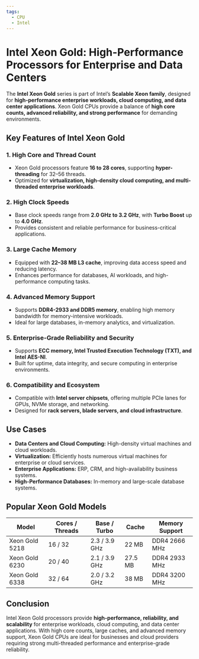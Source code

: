 ```yaml
---
tags:
  - CPU
  - Intel
---
```


# Intel Xeon Gold: High-Performance Processors for Enterprise and Data Centers

The **Intel Xeon Gold** series is part of Intel’s **Scalable Xeon family**, designed for **high-performance enterprise workloads, cloud computing, and data center applications**. Xeon Gold CPUs provide a balance of **high core counts, advanced reliability, and strong performance** for demanding environments.

## Key Features of Intel Xeon Gold

### 1. **High Core and Thread Count**

* Xeon Gold processors feature **16 to 28 cores**, supporting **hyper-threading** for 32–56 threads.
* Optimized for **virtualization, high-density cloud computing, and multi-threaded enterprise workloads**.

### 2. **High Clock Speeds**

* Base clock speeds range from **2.0 GHz to 3.2 GHz**, with **Turbo Boost** up to **4.0 GHz**.
* Provides consistent and reliable performance for business-critical applications.

### 3. **Large Cache Memory**

* Equipped with **22–38 MB L3 cache**, improving data access speed and reducing latency.
* Enhances performance for databases, AI workloads, and high-performance computing tasks.

### 4. **Advanced Memory Support**

* Supports **DDR4-2933 and DDR5 memory**, enabling high memory bandwidth for memory-intensive workloads.
* Ideal for large databases, in-memory analytics, and virtualization.

### 5. **Enterprise-Grade Reliability and Security**

* Supports **ECC memory, Intel Trusted Execution Technology (TXT), and Intel AES-NI**.
* Built for uptime, data integrity, and secure computing in enterprise environments.

### 6. **Compatibility and Ecosystem**

* Compatible with **Intel server chipsets**, offering multiple PCIe lanes for GPUs, NVMe storage, and networking.
* Designed for **rack servers, blade servers, and cloud infrastructure**.

## Use Cases

* **Data Centers and Cloud Computing:** High-density virtual machines and cloud workloads.
* **Virtualization:** Efficiently hosts numerous virtual machines for enterprise or cloud services.
* **Enterprise Applications:** ERP, CRM, and high-availability business systems.
* **High-Performance Databases:** In-memory and large-scale database systems.

## Popular Xeon Gold Models

| Model          | Cores / Threads | Base / Turbo  | Cache   | Memory Support |
| -------------- | --------------- | ------------- | ------- | -------------- |
| Xeon Gold 5218 | 16 / 32         | 2.3 / 3.9 GHz | 22 MB   | DDR4 2666 MHz  |
| Xeon Gold 6230 | 20 / 40         | 2.1 / 3.9 GHz | 27.5 MB | DDR4 2933 MHz  |
| Xeon Gold 6338 | 32 / 64         | 2.0 / 3.2 GHz | 38 MB   | DDR4 3200 MHz  |

## Conclusion

Intel Xeon Gold processors provide **high-performance, reliability, and scalability** for enterprise workloads, cloud computing, and data center applications. With high core counts, large caches, and advanced memory support, Xeon Gold CPUs are ideal for businesses and cloud providers requiring strong multi-threaded performance and enterprise-grade reliability.
